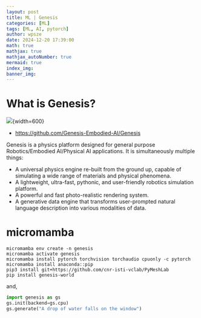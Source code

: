 ```yaml
---
layout: post
title: ML | Genesis
categories: [ML]
tags: [ML, AI, pytorch]
author: wpsze
date: 2024-12-20 17:39:00
math: true
mathjax: true
mathjax_autoNumber: true
mermaid: true
index_img: 
banner_img: 
---
```


# What is Genesis?

![](https://github.com/Genesis-Embodied-AI/Genesis/blob/main/imgs/teaser.png?raw=true){width=600}

- <https://github.com/Genesis-Embodied-AI/Genesis>

Genesis is a physics platform designed for general purpose Robotics/Embodied AI/Physical AI applications. It is simultaneously multiple things:

- A universal physics engine re-built from the ground up, capable of simulating a wide range of materials and physical phenomena.
- A lightweight, ultra-fast, pythonic, and user-friendly robotics simulation platform.
- A powerful and fast photo-realistic rendering system.
- A generative data engine that transforms user-prompted natural language description into various modalities of data.

# micromamba

```console
micromamba env create -n genesis
micromamba activate genesis
micromamba install pytorch torchvision torchaudio cpuonly -c pytorch
micromamba install anaconda::pip
pip3 install git+https://github.com/cnr-isti-vclab/PyMeshLab
pip install genesis-world 
```

and,

```python
import genesis as gs
gs.init(backend=gs.cpu)
gs.generate("A drop of water falls on the window")
```